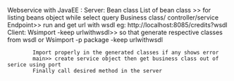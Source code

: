 Webservice with JavaEE :
		Server:
			Bean class
			List of bean class >> for listing beans object while select query
			Business class/ controller/service
			Endpoint>> run and get url with wsdl
			eg:
			http://localhost:8085/credits?wsdl
		Client:
			Wsimport -keep urlwithwsdl>> so that generate respective classes from wsdl
			or
			Wsimport -p package -keep urlwithwsdl

			Import properly in the generated classes if any shows error
			main>> create service object then get business class out of serice using port
			Finally call desired method in the server
